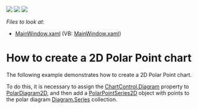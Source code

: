 <!-- default badges list -->
![](https://img.shields.io/endpoint?url=https://codecentral.devexpress.com/api/v1/VersionRange/128569138/22.2.2%2B)
[![](https://img.shields.io/badge/Open_in_DevExpress_Support_Center-FF7200?style=flat-square&logo=DevExpress&logoColor=white)](https://supportcenter.devexpress.com/ticket/details/E4171)
[![](https://img.shields.io/badge/📖_How_to_use_DevExpress_Examples-e9f6fc?style=flat-square)](https://docs.devexpress.com/GeneralInformation/403183)
<!-- default badges end -->
<!-- default file list -->
*Files to look at*:

* [MainWindow.xaml](./CS/PolarPointSeries2D/MainWindow.xaml) (VB: [MainWindow.xaml](./VB/PolarPointSeries2D/MainWindow.xaml))
<!-- default file list end -->
# How to create a 2D Polar Point chart


<p>The following example demonstrates how to create a 2D Polar Point  chart.<br />
</p><p>To do this, it is necessary to assign the <a href="http://help.devexpress.com/#WPF/DevExpressXpfChartsChartControl_Diagramtopic"><u>ChartControl.Diagram</u></a>  property to <a href="http://help.devexpress.com/#WPF/clsDevExpressXpfChartsPolarDiagram2Dtopic"><u>PolarDiagram2D</u></a>,  and then add a <a href="http://help.devexpress.com/#WPF/clsDevExpressXpfChartsPolarPointSeries2Dtopic"><u>PolarPointSeries2D</u></a> object with points to the polar diagram <a href="http://help.devexpress.com/#WPF/DevExpressXpfChartsDiagram_Seriestopic"><u>Diagram.Series</u></a> collection. </p><br />


<br/>


